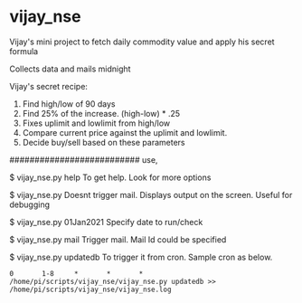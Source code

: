 # vijay_nse
Vijay's mini project to fetch daily commodity value and apply his secret formula

Collects data and mails midnight

Vijay's secret recipe:
 1. Find high/low of 90 days
 2. Find 25% of the increase. (high-low) * .25
 3. Fixes uplimit and lowlimit from high/low
 4. Compare current price against the uplimit and lowlimit.
 5. Decide buy/sell based on these parameters

##########################
use,

$ vijay_nse.py help
	To get help. Look for more options

$ vijay_nse.py
	Doesnt trigger mail. Displays output on the screen. Useful for debugging	

$ vijay_nse.py 01Jan2021 
	Specify date to run/check

$ vijay_nse.py mail
	Trigger mail. Mail Id could be specified	

$ vijay_nse.py updatedb
	To trigger it from cron. Sample cron as below.

	0       1-8     *       *       *       /home/pi/scripts/vijay_nse/vijay_nse.py updatedb >> /home/pi/scripts/vijay_nse/vijay_nse.log


